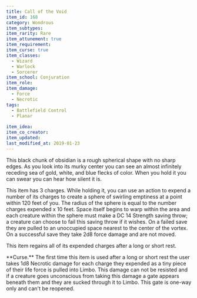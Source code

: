```yaml
---
title: Call of the Void
item_id: 168
category: Wondrous
item_subtypes:
item_rarity: Rare
item_attunement: true
item_requirement:
item_curse: true
item_classes:
  - Wizard
  - Warlock
  - Sorcerer
item_school: Conjuration
item_role:
item_damage:
  - Force
  - Necrotic
tags:
  - Battlefield Control
  - Planar
  
item_idea:
item_co_creator:
item_updated:
last_modified_at: 2019-01-23
---
```


This black chunk of obsidian is a rough spherical shape with no sharp edges. As you look into its murky center you can see an almost infinitely receding sea of gold, white, and blue flecks of color. When you hold it you can swear you can hear how silent it is.

This item has 3 charges. While holding it, you can use an action to expend a number of its charges to create a sphere of swirling emptiness at a point within 120 feet of you. The radius of the sphere is equal to the number charges expended x 10 feet. Space itself begins to warp within the area and each creature within the sphere must make a DC 14 Strength saving throw; a creature can choose to fail this saving throw if it wishes. On a failed save they are pulled to an unoccupied space nearest to the center of the vortex. On a successful save they take 2d8 force damage and are not moved.

This item regains all of its expended charges after a long or short rest.

<!--excerpt-->
<div class="curse">
**Curse.** The first time this item is used after a long or short rest the user takes 1d8 Necrotic damage for each charge they expended as a tiny piece of their life force is pulled into Limbo. This damage can not be resisted and if a creature goes unconscious from taking this damage a gate appears beneath them and they are sucked through it to Limbo. This gate is one-way only and can't be reopened.
</div>
